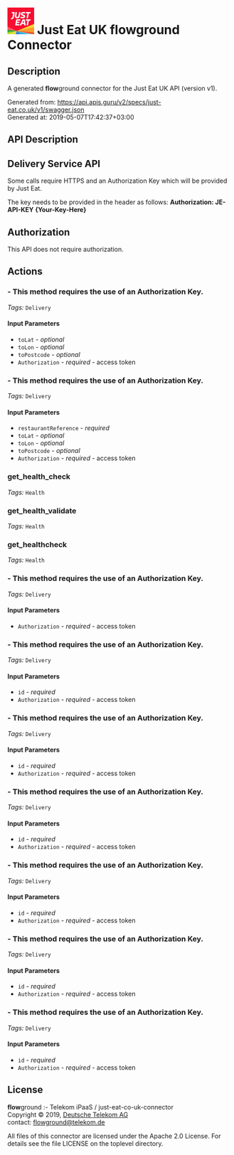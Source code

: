 # ![LOGO](logo.png) Just Eat UK **flow**ground Connector

## Description

A generated **flow**ground connector for the Just Eat UK API (version v1).

Generated from: https://api.apis.guru/v2/specs/just-eat.co.uk/v1/swagger.json<br/>
Generated at: 2019-05-07T17:42:37+03:00

## API Description

<h2>Delivery Service API</h2><p>Some calls require HTTPS and an Authorization Key which will be provided by Just Eat.<p><p>The key needs to be provided in the header as follows: <b>Authorization: JE-API-KEY {Your-Key-Here}</b></p>

## Authorization

This API does not require authorization.

## Actions

### - This method requires the use of an Authorization Key.

*Tags:* `Delivery`

#### Input Parameters
* `toLat` - _optional_
* `toLon` - _optional_
* `toPostcode` - _optional_
* `Authorization` - _required_ - access token

### - This method requires the use of an Authorization Key.

*Tags:* `Delivery`

#### Input Parameters
* `restaurantReference` - _required_
* `toLat` - _optional_
* `toLon` - _optional_
* `toPostcode` - _optional_
* `Authorization` - _required_ - access token

### get_health_check

*Tags:* `Health`

### get_health_validate

*Tags:* `Health`

### get_healthcheck

*Tags:* `Health`

### - This method requires the use of an Authorization Key.

*Tags:* `Delivery`

#### Input Parameters
* `Authorization` - _required_ - access token

### - This method requires the use of an Authorization Key.

*Tags:* `Delivery`

#### Input Parameters
* `id` - _required_
* `Authorization` - _required_ - access token

### - This method requires the use of an Authorization Key.

*Tags:* `Delivery`

#### Input Parameters
* `id` - _required_
* `Authorization` - _required_ - access token

### - This method requires the use of an Authorization Key.

*Tags:* `Delivery`

#### Input Parameters
* `id` - _required_
* `Authorization` - _required_ - access token

### - This method requires the use of an Authorization Key.

*Tags:* `Delivery`

#### Input Parameters
* `id` - _required_
* `Authorization` - _required_ - access token

### - This method requires the use of an Authorization Key.

*Tags:* `Delivery`

#### Input Parameters
* `id` - _required_
* `Authorization` - _required_ - access token

### - This method requires the use of an Authorization Key.

*Tags:* `Delivery`

#### Input Parameters
* `id` - _required_
* `Authorization` - _required_ - access token

## License

**flow**ground :- Telekom iPaaS / just-eat-co-uk-connector<br/>
Copyright © 2019, [Deutsche Telekom AG](https://www.telekom.de)<br/>
contact: flowground@telekom.de

All files of this connector are licensed under the Apache 2.0 License. For details
see the file LICENSE on the toplevel directory.
